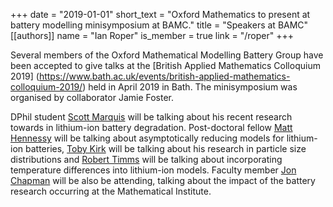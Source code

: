 +++
date = "2019-01-01"
short_text = "Oxford Mathematics to present at battery modelling minisymposium at BAMC."
title = "Speakers at BAMC"
[[authors]]
   name = "Ian Roper"
   is_member = true
   link = "/roper"
+++

Several members of the Oxford Mathematical Modelling Battery Group have been accepted to give talks at the [British Applied Mathematics Colloquium 2019] (https://www.bath.ac.uk/events/british-applied-mathematics-colloquium-2019/) held in April 2019 in Bath. The minisymposium was organised by collaborator Jamie Foster.

DPhil student [Scott Marquis](/member/marquis) will be talking about his recent research towards in lithium-ion battery degradation. Post-doctoral fellow [Matt Hennessy](/member/mhennessy) will be talking about asymptotically reducing models for lithium-ion batteries, [Toby Kirk](/member/tkirk) will be talking about his research in particle size distributions and [Robert Timms](/member/rtimms) will be talking about incorporating temperature differences into lithium-ion models. Faculty member [Jon Chapman](/member/chapman) will be also be attending, talking about the impact of the battery research occurring at the Mathematical Institute.
